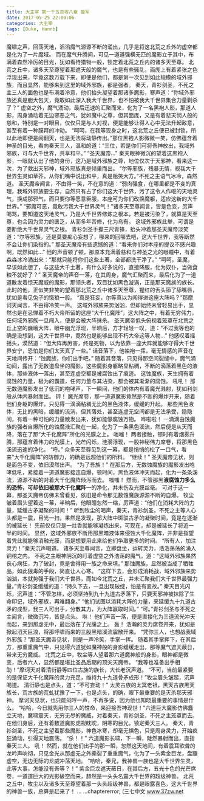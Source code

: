 ```yaml
---
title: 大主宰 第一千五百零八章 援军
date: 2017-05-25 22:00:06
categories: 大主宰
tags: [Duke, Hannb]
---
```


魔啸之声，回荡天地，滔滔魔气源源不断的涌出，几乎是将这北荒之丘外的虚空都是化为了一片魔域。
而在魔气升腾间，可见一道道强横无匹的魔影立于其中，布满着森然冷厉的目光，犹如看待猎物一般，锁定着北荒之丘内的诸多天至尊。
北荒之丘中，诸多天至尊望着那遮天般的魔气，也是有些骚乱，面庞上有着紧张之色浮现出来，毕竟这数万载下来，即便是他们，都是第一次见到如此规模的域外邪族，而且显然，能够来到这里的域外邪族，都是强者。
秦天，青衫剑圣，不死之主三人的面色也是布满着冷意，他们抬头凝望着那诸多魔影，寒声道：“你域外邪族还真是胆大包天，竟敢如此深入我大千世界，也不怕被我大千世界集合力量剿杀了？”
虚空之外，魔气涌动，最后迅速的汇聚而来，化为了一名黑袍人影，那道人影，周身涌动着无边邪恶之气，犹如魔中之尊，但其面庞，又是有着悲天悯人般的慈和，特别是一对眼目，仅仅只是与人对视，便是能够让得人心中无法升起敌意，甚至有着一种膜拜的冲动。
“呵呵，在我等现身之时，这北荒之丘便已被封锁，所以此地即便是闹翻天，也是无法将动静传出。”那位黑袍人影微微一笑，仿佛蕴含着神圣的目光，看向秦天三人，温和的道：“三位，若是你们可将吾神放出，我域外邪族，可与大千世界，共享和平。”
“圣天魔帝...”
秦天眼神微沉的望着这黑袍人影，一眼就认出了他的身份，这乃是域外邪族之尊，地位仅次于天邪神，看来这一次，为了救出天邪神，域外邪族真是倾巢而出。
“尔等邪族，残暴无情，视我大千世界生灵如草芥，从你们嘴中说出和平，真是贻笑大方。”不死之主语气冰冷，森然道。
圣天魔帝闻言，不由得一笑，不在意的道：“弱肉强食，在哪里都是不变的真理，我域外邪族要生存，自然只有占了你们这大千世界，污了这令人作呕的天地灵气，换成那邪气，而只要你等愿意臣服，本座可为你们改换魔躯，适应这新的大千世界。”
“邪魔可恶，竟敢污我大千世界灵气！”诸多天至尊闻言，皆是色变，厉声喝骂，要知道这天地灵气，乃是大千世界修炼之根本，若是被污染了，就算是天至尊，也会因为灵力的匮乏，从而多年苦修，化为乌有。
这域外邪族此举，可谓是要断绝大千世界灵气之根。
青衫剑圣手握三尺青锋，抬头冲着那圣天魔帝淡笑道：“尔等邪族，还是莫要痴心妄想了，哪来的回哪去吧，这大千世界，我等断然不会让你们染指的。”
那圣天魔帝有些遗憾的道：“看来你们对本座的提议不感兴趣啊，既然如此...”
他的声音顿了顿，那原本充满着慈和与神圣之光的眼瞳中，有着森森冰冷涌出来：“那就只能将你们这些土著，全部都洗干净了。”
“呵呵，圣魔，早该如此想了，与这些大千土著，有什么好多说的，直接降服，化为奴仆，当做食粮不就好了？”
圣天魔帝的声音一落，在其周身，魔气汇聚而来，最后化为了一道道散发着惊天魔威的魔影，那领头者，双目犹如黑色漩涡，正是那天魔族的族长。
此时的他，正似笑非笑的望着那北荒之丘中诸多天至尊，猩红的舌头舔了舔嘴唇，犹如是看见兔子的饿狼一般。
“真是狂妄，尔等真以为闯得进这座大阵吗？”那摩诃天闻言，不由得冷笑一声。
这域外邪族来势汹汹，但却始终未曾轻易出手，显然也是在忌惮着不朽大帝所留的这座“大千化魔阵”，这大阵之中，有着无穷伟力，任何域外邪族一旦闯入，便是会被大阵抹杀。
圣天魔帝低头俯视着笼罩在北荒之丘上空的巍峨大阵，眼中幽光浮现，半晌后，方才轻轻一叹，道：“不过我等也的确是没想到，这大千世界中，竟然也是能够出现不朽大帝这等人物...”
他感叹着摇摇头，漠然道：“但大阵再厉害，终是死物，以为依靠一座大阵就能够守得大千世界安宁，恐怕是你们太天真了一些。”
话音落下，他袖袍一挥，毫无情感的声音在天地间传开：“蚀魔族，你们出手吧。”
随着其音落，只见得那空间裂缝中，魔气涌动间，露出了无数道盘坐的魔影，这些魔影身躯略显粘稠，不断的滴落着黑色的液体，那些液体一落出，甚至连虚空都是被腐蚀出了痕迹。
这蚀魔族，天生拥有着腐蚀的力量，极为的霸道，任何力量与其沾染，都会被其渐渐的腐蚀。
吼吼！
那无数道魔影发出了低沉的咆哮声，下一瞬间，他们的体内有着魔光溅射，犹如利剑般从体内暴射而出。
砰！
魔光席卷，那一道道魔影竟然是不断的爆炸开来，随着他们身躯的爆炸，只见得一滴滴粘稠无比的黑色液体，缓缓的升起。
那些黑色液体，无比的黑暗，缓缓的流淌，但其落处，甚至连虚无空间都是无法承受，隐隐间，有着一种可怕的力量散发出来，犹如能够腐蚀万物。
哗啦啦！
一滴滴由蚀魔族的强者自爆所化的蚀魔液汇聚在一起，化为了一条黑色溪流，然后便是从天而降，落在了那“大千化魔阵”所化的光膜之上。
嗤嗤！
两者接触，顿时有着烟雾升腾，那蕴含着伟力的光膜上，光芒闪烁，涟漪浮现，一股神秘伟力席卷，将那黑色溪流迅速的净化。
“呼。”
众多天至尊见到这一幕，都是悄悄的松了一口气，看来“大千化魔阵”的防御力，的确是远超他们的所料。
“继续！”
圣天魔帝见状，则是面色不变，依旧漠然出声。
“为了吾族！”
在那后方，无数蚀魔族的魔影发出咆哮低吼，紧接着一道道魔影接连自爆，顿时间，黑色液体冲天而起，化为一条条溪流，源源不断的对着大千化魔阵倾泻而去。
嗤嗤！
然而，不管那黑**液腐蚀力多么的恐怖，可却依旧被那大千化魔阵一**的净化，并未伤及光膜丝毫。
可对于这一幕，那圣天魔帝仿佛未曾看见，依旧是命令那无数蚀魔族源源不断的自爆。
牧尘皱着眉头望着这一幕，半晌后，他眼瞳忽然一缩，厉声道：“他们在消耗大阵的力量，延缓古矛凝聚的时间！”
听到牧尘的喝声，秦天，青衫剑圣，不死之主等人心头都是一震，目光一扫，果然是发现，那大阵中斑驳古矛的凝聚时间，竟是在逐渐的被延长！
先前仅仅只是一炷香就能够凝炼出来，可现在，却是被延长了将近一半的时间。
显然，这域外邪族不断用那黑暗液体来侵蚀大千化魔阵，并非是指望着凭此就能够消融光膜，而是想要用此来给他们争取更多的时间。
“所有人，加注灵力！”秦天沉声喝道。
诸多天至尊闻言，立即盘坐，运转灵力，浩浩荡荡的涌入铜棺之内。
不死之主眼神阴沉的盯着虚空之外浩荡的魔气，道：“这域外邪族果然丧心病狂，为了破封，竟是舍得用一族之命来填。”
那蚀魔族，显然被当成了牺牲品，如此狠毒的手段，简直让人心寒。
“这样下去，会形成消耗战，域外邪族来势汹汹，本就势强于我们大千世界，而如今北荒之丘，并未汇聚我们大千世界最强力量。”青衫剑圣缓缓的道：“持久下去，一旦出现破绽，怕是有变故。”
秦天目光闪烁，沉声道：“不管怎样，必须坚持到九十九道古矛落下，只要天邪神被抹除了生命印记，域外邪族，再难翻身。”
“他们试图以消耗大阵的力量，来延缓九十九道古矛的成型，我三人可出手，分散其力，为大阵赢取时间。”
“可。”青衫剑圣与不死之主闻言，微微沉吟，皆是点头。
咻！
他们声音一落，便是直接化为三道流光冲天而起，来到那虚无中，最后落在了光膜之上。
轰！
浩瀚的灵力席卷开来，犹如是掀起滔天巨浪，将那呼啸而来的三股黑暗溪流震散开来。
“凭你三人，也想战我域外邪族？”那圣天魔帝见状，则是一声冷笑，手掌一挥。
随着其手掌挥下，在其后方，那重重魔气中，只见得六道犹如魔神般的身影缓缓走出，那等魔气遮天蔽日，带来无穷魔威。
北荒之丘中，牧尘等人望着那六道魔神般的身影，眼神都是微变，后者六人，显然都是堪比圣品后期的顶尖天魔帝。
“我等也准备出手相助！”摩诃天对着清衍静等四位古族的族长，大长老沉声道。
“不可，当前最紧要的是保证大千化魔阵的灵力充足，维持九十九道骨矛成形！”牧尘眉头皱起，沉声喝道。
清衍静也是点头，道：“不可妄动！”
太灵古族的太冥老祖，黑天古族黑天族长，荒古族的荒虬犹豫了一下，也是点头，的确，眼下最重要的是灭杀那天邪神。
摩诃天见状，也只能闷哼一声，不再多说，因为他也知晓最重要的事情是什么。
“哈哈，今日就先用你三人的性命，来迎接吾神现世！”六道巨大魔影仿佛矗立天地，魔啸震天，无穷无尽的魔威，对着秦天，青衫剑圣，不死之主笼罩而去。
在他们身后，还有着数道魔影虎视眈眈，阴寒的目光，锁定秦天三人。
秦天，青衫剑圣，不死之主望着那些魔影，神色冰寒，却毫无惧色，只是周身灵力，开始疯狂涌动，引得天地震荡。
“杀！！”
六道魔影长啸，下一瞬，陡然暴射而出，直指秦天三人。
吼！
然而，就在他们出手的那一瞬，忽然这天地间，有着震耳欲聋的龙吟声响彻，只见金光从那虚无之外撕裂了重重魔气，化为了一头紫金巨龙，盘踞虚空，无边无际的龙威冲荡天地。
“哈哈，秦兄，我神兽一族也是大千世界生灵，此等大事，怎能没有吾等？！”
紫金巨龙遮天蔽日，在其后方，五光十色的光芒席卷，一道道巨大的光影破空而来，赫然是一头头名震大千世界的超级神兽。
北荒之丘中，牧尘以及诸多天至尊望着那一头头超级神兽，都是眼露喜色，这大千世界的神兽一族，总算是赶来了！
...
...chaptererror;
(三七中文 www.37zw.net